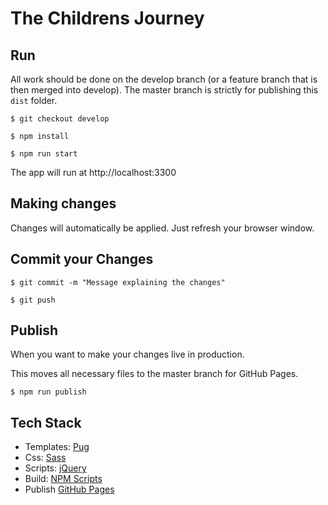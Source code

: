 # The Childrens Journey

## Run
All work should be done on the develop branch (or a feature branch that is then merged into develop). The master branch is strictly for publishing this `dist` folder.

```
$ git checkout develop
```

```
$ npm install
```

```
$ npm run start
```
The app will run at http://localhost:3300


## Making changes
Changes will automatically be applied. Just refresh your browser window.

## Commit your Changes

```
$ git commit -m "Message explaining the changes"
```

```
$ git push
```

## Publish
When you want to make your changes live in production.

This moves all necessary files to the master branch for GitHub Pages.

```
$ npm run publish
```


## Tech Stack

* Templates: [Pug](https://pugjs.org/api/getting-started.html)
* Css: [Sass](http://sass-lang.com/)
* Scripts: [jQuery](https://jquery.com/)
* Build: [NPM Scripts](https://docs.npmjs.com/misc/scripts)
* Publish [GitHub Pages](https://pages.github.com/)
